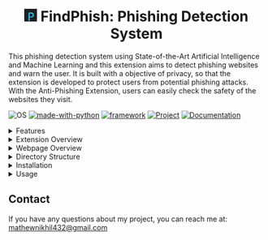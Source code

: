 <h1 align="center"> <img src="assets/favicon.png" alt="icon" width="25" height="25" /> FindPhish: Phishing Detection System </h1>

This phishing detection system using State-of-the-Art Artificial Intelligence and Machine Learning and this extension aims to detect phishing websites and warn the user. It is built with a objective of privacy, so that the extension is developed to protect users from potential phishing attacks. With the Anti-Phishing Extension, users can easily check the safety of the websites they visit.

![OS](https://img.shields.io/badge/OS-Windows-green?style=flat&logo=Windows)
[![made-with-python](https://img.shields.io/badge/Made%20with-Python%203.10-green.svg?logo=python)](https://www.python.org/)
[![framework](https://img.shields.io/badge/Framework-Flask%202.3-blue.svg?logo=flask)](https://flask.palletsprojects.com/en/3.0.x/)
[![Project](https://img.shields.io/badge/Project-Completed-green.svg?style=flat)](https://github.com/NikhilAMathew/Phishing)
[![Documentation](https://img.shields.io/badge/Documentation-*working-orange.svg?style=flat)](https://github.com/NikhilAMathew/Phishing)

<details>
   <summary>Features</summary>

- **Real-Time Website Scanning**: The extension scans the websites visited by the user in real-time.
- **Real-Time User Notifications**: The extension alerts the users through the email and chrome notifications when the visited website is phishing in real-time.
- **User Customizable Settings**: The user can activate/deactivate the toggle buttons for various features.
- **Performs static analysis.**
- **Uses caching to reduce time by saving the status/verdict of last check.**
</details>

<details>
   <summary>Extension Overview</summary>

<img src="assets/extension_home.png" alt="extension-home" />
The Anti-Phishing Extension is designed to serve as a primary defense line against malicious phishing websites for users. Incorporating a mix of real-time website scanning and an updated blacklist check, the extension strives to provide a seamless and secure browsing experience.

### How it Works

1. **Real-Time Scanning:** 
   - Once a webpage is accessed, the extension immediately begins its scanning process in the background.
   - It evaluates the structure of the website, domain details, and other metadata to determine its authenticity.

2. **User Notification and Blockage:**
   - Should the website be flagged as suspicious, an overlay alert system is activated. This overlay will cover the entire website, preventing the user from interacting with potentially harmful content.
   - This ensures that users do not accidentally engage in potentially harmful activities, such as interacting with fake crypto wallets or entering sensitive information like credit card details.
   
   <img src="assets/warning.png" alt="warning-page" />
   
3. **Active/Inactive Toggle:**
   - The extension comes with a toggle button allowing users to activate or deactivate its functionality as per their needs.
   - By toggling the extension to the inactive state, it will cease its scanning and alert processes until reactivated.
</details>


<details>
   <summary>Webpage Overview</summary>

<img src="assets/webpage_home.png" alt="webpage-home" />
The Phishing Detection Website is designed to provide user to know about the URL/IP with all details and users can report the phishing, malcious or suspicious URL/IP.


### How it Works

1. **Checking URL/IP:** 
   - Users can get all the detail about URL/IP by simply inputing the URL/IP addresses.
   - The details can be helpfull to prevent the users from interacting with potentially harmful content.

2. **Reporting Domains:**
   - Users can report or blacklist the various domains like URL/IP which phishing, malicious or suspicious.
   
3. **User Queries:**
   - The users can directly contact with the experts who are related to cyber security.
</details>


<details>
   <summary>Directory Structure</summary>

- `frontend/`: This directory holds the source code for the Chrome extension.
- `phish_api/`: This directory holds the source code for the backend of the extension and Phishing detection website.
</details>

<details>
   <summary>Installation</summary>

### Manually

1. Clone the repository to your local machine.
   ```sh
   git clone https://github.com/NikhilAMathew/Phishing.git
   ```
2. Open `chrome://extensions/` page in your Chrome browser.
3. Enable "Developer mode" in the top right corner.
4. Click on "Load unpacked" and select the `frontend/` directory from the cloned repository.
5. The Extension should now be installed and active in your browser.
</details>


<details>
   <summary>Usage</summary>
   
Run a flask server in the folder `phish_api/`
   ```sh
   python app.py
   ```
Once the Extension is successfully installed, it will be active in your browser. The websites you visit will be automatically scanned, and you will receive alerts if a website is phishing.
</details>

## Contact

If you have any questions about my project, you can reach me at: [mathewnikhil432@gmail.com](mailto:mathewnikhil432@gmail.com)
